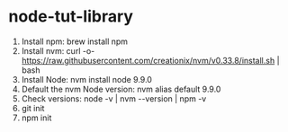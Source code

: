 # node-tut-library
1. Install npm: brew install npm
2. Install nvm: curl -o- https://raw.githubusercontent.com/creationix/nvm/v0.33.8/install.sh | bash
3. Install Node: nvm install node 9.9.0
4. Default the nvm Node version: nvm alias default 9.9.0
5. Check versions: node -v | nvm --version | npm -v
6. git init
7. npm init 
